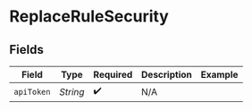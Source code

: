 # ReplaceRuleSecurity


## Fields

| Field              | Type               | Required           | Description        | Example            |
| ------------------ | ------------------ | ------------------ | ------------------ | ------------------ |
| `apiToken`         | *String*           | :heavy_check_mark: | N/A                |                    |